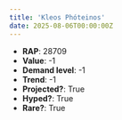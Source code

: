 ```yaml
---
title: 'Kleos Phóteinos'
date: 2025-08-06T00:00:00Z
---
```

- **RAP**: 28709
- **Value**: -1
- **Demand level**: -1
- **Trend**: -1
- **Projected?**: True
- **Hyped?**: True
- **Rare?**: True
